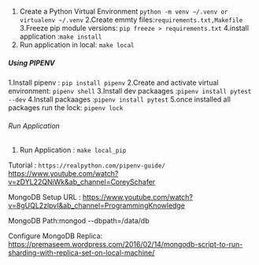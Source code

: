 1. Create a Python Virtual Environment
    `python -m venv ~/.venv or virtualenv ~/.venv`
2.Create emmty files:`requirements.txt,Makefile`
3.Freeze pip module versions: `pip freeze > requirements.txt`
4.install application :`make install`
5. Run application in local: `make local`

##### Using PIPENV #######

1.Install pipenv : `pip install pipenv`
2.Create and activate virtual environment: `pipenv shell`
3.Install dev packaages :`pipenv install pytest --dev`
4.Install packaages :`pipenv install pytest`
5.once installed all packages run the lock: `pipenv lock`

###### Run Application ######

1. Run Application : `make local_pip`

Tutorial : `https://realpython.com/pipenv-guide/`
https://www.youtube.com/watch?v=zDYL22QNiWk&ab_channel=CoreySchafer

MongoDB Setup URL : https://www.youtube.com/watch?v=8gUQL2zlpvI&ab_channel=ProgrammingKnowledge

MongoDB Path:mongod --dbpath=<PATH>/data/db

Configure MongoDB Replica:
https://premaseem.wordpress.com/2016/02/14/mongodb-script-to-run-sharding-with-replica-set-on-local-machine/

